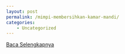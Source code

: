 ```yaml
---
layout: post
permalink: /mimpi-membersihkan-kamar-mandi/
categories:
    - Uncategorized
---
```


[Baca Selengkapnya](/01)